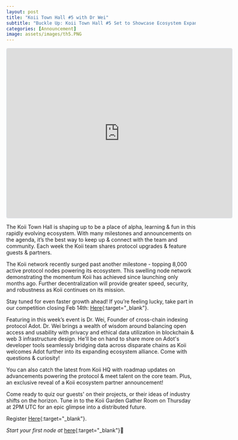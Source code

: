 ```yaml
---
layout: post
title: "Koii Town Hall #5 with Dr Wei"
subtitle: "Buckle Up: Koii Town Hall #5 Set to Showcase Ecosystem Expansion"
categories: [Announcement]
image: assets/images/th5.PNG
---
```


<iframe
  src="https://lu.ma/embed-checkout/evt-2LrXIyVGglaTwsO"
  width="600"
  height="450"
  frameborder="0"
  style="border: 1px solid #bfcbda88; border-radius: 4px;"
  allowfullscreen=""
  aria-hidden="false"
  tabindex="0"
></iframe>

The Koii Town Hall is shaping up to be a place of alpha, learning & fun in this rapidly evolving ecosystem. With many milestones and announcements on the agenda, it’s the best way to keep up & connect with the team and community. Each week the Koii team shares protocol upgrades & feature guests & partners.

The Koii network recently surged past another milestone - topping 8,000 active protocol nodes powering its ecosystem. This swelling node network demonstrating the momentum Koii has achieved since launching only months ago. Further decentralization will provide greater speed, security, and robustness as Koii continues on its mission.

Stay tuned for even faster growth ahead! If you’re feeling lucky, take part in our competition closing Feb 14th: [Here](https://twitter.com/al_koii/status/1752877367381402051){:target="\_blank"}.

Featuring in this week’s event is Dr. Wei, Founder of cross-chain indexing protocol Adot. Dr. Wei brings a wealth of wisdom around balancing open access and usability with privacy and ethical data utilization in blockchain & web 3 infrastructure design. He'll be on hand to share more on Adot's developer tools seamlessly bridging data across disparate chains as Koii welcomes Adot further into its expanding ecosystem alliance. Come with questions & curiosity!

You can also catch the latest from Koii HQ with roadmap updates on advancements powering the protocol & meet talent on the core team. Plus, an exclusive reveal of a Koii ecosystem partner announcement!

Come ready to quiz our guests' on their projects, or their ideas of industry shifts on the horizon. Tune in to the Koii Garden Gather Room on Thursday at 2PM UTC for an epic glimpse into a distributed future.

Register [Here](https://lu.ma/on84mqee){:target="\_blank"}.


*Start your first node at* [here](https://www.koii.network/node?&utm_campaign=node&utm_medium=koii&utm_source=blog){:target="\_blank"}🌟
